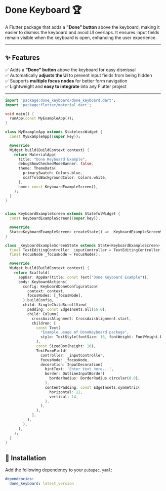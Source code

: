 

# **Done Keyboard** 🏆
A Flutter package that adds a **"Done" button** above the keyboard, making it easier to dismiss the keyboard and avoid UI overlaps. It ensures input fields remain visible when the keyboard is open, enhancing the user experience.



---

## **✨ Features**
✅ Adds a **"Done" button** above the keyboard for easy dismissal  
✅ Automatically **adjusts the UI** to prevent input fields from being hidden  
✅ Supports **multiple focus nodes** for better form navigation  
✅ Lightweight and **easy to integrate** into any Flutter project

---


```dart
import 'package:done_keyboard/done_keyboard.dart';
import 'package:flutter/material.dart';

void main() {
  runApp(const MyExampleApp());
}

class MyExampleApp extends StatelessWidget {
  const MyExampleApp({super.key});

  @override
  Widget build(BuildContext context) {
    return MaterialApp(
      title: "Done Keyboard Example",
      debugShowCheckedModeBanner: false,
      theme: ThemeData(
        primarySwatch: Colors.blue,
        scaffoldBackgroundColor: Colors.white,
      ),
      home: const KeyboardExampleScreen(),
    );
  }
}


```

```dart

class KeyboardExampleScreen extends StatefulWidget {
  const KeyboardExampleScreen({super.key});

  @override
  State<KeyboardExampleScreen> createState() => _KeyboardExampleScreenState();
}

class _KeyboardExampleScreenState extends State<KeyboardExampleScreen> {
  final TextEditingController _inputController = TextEditingController();
  final FocusNode _focusNode = FocusNode();

  @override
  Widget build(BuildContext context) {
    return Scaffold(
      appBar: AppBar(title: const Text("Done Keyboard Example")),
      body: KeyboardActions(
        config: KeyboardDoneConfiguration(
          context: context,
          focusNodes: [_focusNode],
        ).buildConfig,
        child: SingleChildScrollView(
          padding: const EdgeInsets.all(16.0),
          child: Column(
            crossAxisAlignment: CrossAxisAlignment.start,
            children: [
              const Text(
                "Example usage of DoneKeyboard package",
                style: TextStyle(fontSize: 16, fontWeight: FontWeight.bold),
              ),
              const SizedBox(height: 16),
              TextFormField(
                controller: _inputController,
                focusNode: _focusNode,
                decoration: InputDecoration(
                  hintText: 'Enter text here...',
                  border: OutlineInputBorder(
                    borderRadius: BorderRadius.circular(8.0),
                  ),
                  contentPadding: const EdgeInsets.symmetric(
                    horizontal: 12,
                    vertical: 14,
                  ),
                ),
              ),
            ],
          ),
        ),
      ),
    );
  }
}
```

## **🚀 Installation**
Add the following dependency to your `pubspec.yaml`:
```yaml
dependencies:
  done_keyboard: latest_version
```
